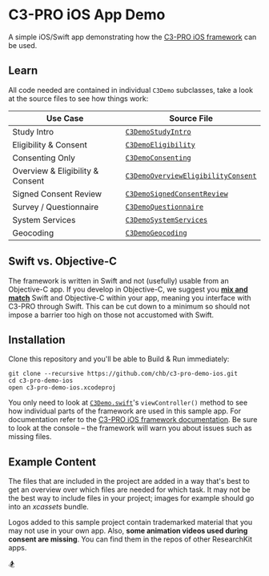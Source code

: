 C3-PRO iOS App Demo
===================

A simple iOS/Swift app demonstrating how the [C3-PRO iOS framework](https://github.com/chb/c3-pro-ios-framework) can be used.


## Learn

All code needed are contained in individual `C3Demo` subclasses, take a look at the source files to see how things work:

Use Case               | Source File
-----------------------|------------
Study Intro            | [`C3DemoStudyIntro`](https://github.com/chb/c3-pro-demo-ios/blob/master/c3-pro-demo-ios/C3Demo.swift)
Eligibility & Consent  | [`C3DemoEligibility`](https://github.com/chb/c3-pro-demo-ios/blob/master/c3-pro-demo-ios/C3Demo.swift)
Consenting Only        | [`C3DemoConsenting`](https://github.com/chb/c3-pro-demo-ios/blob/master/c3-pro-demo-ios/C3DemoConsenting.swift)
Overview & Eligibility & Consent | [`C3DemoOverviewEligibilityConsent`](https://github.com/chb/c3-pro-demo-ios/blob/master/c3-pro-demo-ios/C3DemoConsenting.swift)
Signed Consent Review  | [`C3DemoSignedConsentReview`](https://github.com/chb/c3-pro-demo-ios/blob/master/c3-pro-demo-ios/C3DemoConsenting.swift)
Survey / Questionnaire | [`C3DemoQuestionnaire`](https://github.com/chb/c3-pro-demo-ios/blob/master/c3-pro-demo-ios/C3DemoQuestionnaire.swift)
System Services        | [`C3DemoSystemServices`](https://github.com/chb/c3-pro-demo-ios/blob/master/c3-pro-demo-ios/C3DemoSystemServices.swift)
Geocoding              | [`C3DemoGeocoding`](https://github.com/chb/c3-pro-demo-ios/blob/master/c3-pro-demo-ios/C3Demo.swift)


## Swift vs. Objective-C

The framework is written in Swift and not (usefully) usable from an Objective-C app.
If you develop in Objective-C, we suggest you [**mix and match**](https://developer.apple.com/library/ios/documentation/Swift/Conceptual/BuildingCocoaApps/MixandMatch.html#//apple_ref/doc/uid/TP40014216-CH10-ID124) Swift and Objective-C within your app, meaning you interface with C3-PRO through Swift.
This can be cut down to a minimum so should not impose a barrier too high on those not accustomed with Swift.


## Installation

Clone this repository and you'll be able to Build & Run immediately:

```
git clone --recursive https://github.com/chb/c3-pro-demo-ios.git
cd c3-pro-demo-ios
open c3-pro-demo-ios.xcodeproj
```

You only need to look at [`C3Demo.swift`](https://github.com/chb/c3-pro-demo-ios/blob/master/c3-pro-demo-ios/C3Demo.swift)'s `viewController()` method to see how individual parts of the framework are used in this sample app.
For documentation refer to the [C3-PRO iOS framework documentation]().
Be sure to look at the console – the framework will warn you about issues such as missing files.


## Example Content

The files that are included in the project are added in a way that's best to get an overview over which files are needed for which task.
It may not be the best way to include files in your project; images for example should go into an _xcassets_ bundle.

Logos added to this sample project contain trademarked material that you may not use in your own app.
Also, **some animation videos used during consent are missing**.
You can find them in the repos of other ResearchKit apps.

🏂
